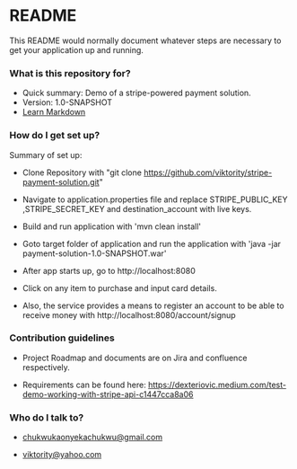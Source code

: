 # README #

This README would normally document whatever steps are necessary to get your application up and running.

### What is this repository for? ###

* Quick summary: Demo of a stripe-powered payment solution.
* Version: 1.0-SNAPSHOT
* [Learn Markdown](https://bitbucket.org/tutorials/markdowndemo)

### How do I get set up? ###

Summary of set up: 

- Clone Repository with "git clone https://github.com/viktority/stripe-payment-solution.git"

- Navigate to application.properties file and replace STRIPE_PUBLIC_KEY ,STRIPE_SECRET_KEY and destination_account with live keys.

- Build and run application with 'mvn clean install'

- Goto target folder of application and run the application with 'java -jar payment-solution-1.0-SNAPSHOT.war'

- After app starts up, go to http://localhost:8080

- Click on any item to purchase and input card details.

- Also, the service provides a means to register an account to be able to receive money with http://localhost:8080/account/signup


### Contribution guidelines ###

* Project Roadmap and documents are on Jira and confluence respectively.
- Requirements can be found here: https://dexteriovic.medium.com/test-demo-working-with-stripe-api-c1447cca8a06

### Who do I talk to? ###

* chukwukaonyekachukwu@gmail.com
- viktority@yahoo.com
